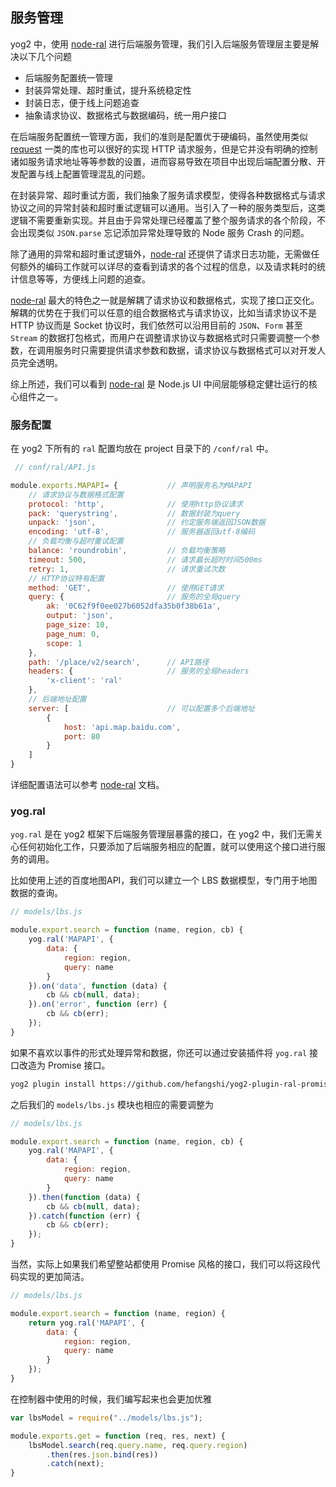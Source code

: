 ---
---

## 服务管理

yog2 中，使用 [node-ral](https://github.com/fex-team/node-ral) 进行后端服务管理，我们引入后端服务管理层主要是解决以下几个问题

- 后端服务配置统一管理
- 封装异常处理、超时重试，提升系统稳定性
- 封装日志，便于线上问题追查
- 抽象请求协议、数据格式与数据编码，统一用户接口

在后端服务配置统一管理方面，我们的准则是配置优于硬编码，虽然使用类似 [request](https://github.com/request/request) 一类的库也可以很好的实现 HTTP 请求服务，但是它并没有明确的控制诸如服务请求地址等等参数的设置，进而容易导致在项目中出现后端配置分散、开发配置与线上配置管理混乱的问题。

在封装异常、超时重试方面，我们抽象了服务请求模型，使得各种数据格式与请求协议之间的异常封装和超时重试逻辑可以通用。当引入了一种的服务类型后，这类逻辑不需要重新实现。并且由于异常处理已经覆盖了整个服务请求的各个阶段，不会出现类似 `JSON.parse` 忘记添加异常处理导致的 Node 服务 Crash 的问题。

除了通用的异常和超时重试逻辑外，[node-ral](https://github.com/fex-team/node-ral) 还提供了请求日志功能，无需做任何额外的编码工作就可以详尽的查看到请求的各个过程的信息，以及请求耗时的统计信息等等，方便线上问题的追查。

[node-ral](https://github.com/fex-team/node-ral) 最大的特色之一就是解耦了请求协议和数据格式，实现了接口正交化。解耦的优势在于我们可以任意的组合数据格式与请求协议，比如当请求协议不是 HTTP 协议而是 Socket 协议时，我们依然可以沿用目前的 `JSON`、`Form` 甚至 `Stream` 的数据打包格式，而用户在调整请求协议与数据格式时只需要调整一个参数，在调用服务时只需要提供请求参数和数据，请求协议与数据格式可以对开发人员完全透明。

综上所述，我们可以看到 [node-ral](https://github.com/fex-team/node-ral)  是 Node.js UI 中间层能够稳定健壮运行的核心组件之一。

### 服务配置

在 yog2 下所有的 `ral` 配置均放在 project 目录下的 `/conf/ral` 中。

```javascript
 // conf/ral/API.js 

module.exports.MAPAPI= {           // 声明服务名为MAPAPI
    // 请求协议与数据格式配置
    protocol: 'http',              // 使用http协议请求
    pack: 'querystring',           // 数据封装为query
    unpack: 'json',                // 约定服务端返回JSON数据
    encoding: 'utf-8',             // 服务器返回utf-8编码
    // 负载均衡与超时重试配置
    balance: 'roundrobin',         // 负载均衡策略
    timeout: 500,                  // 请求最长超时时间500ms
    retry: 1,                      // 请求重试次数
    // HTTP协议特有配置
    method: 'GET',                 // 使用GET请求
    query: {                       // 服务的全局query
        ak: '0C62f9f0ee027b6052dfa35b0f38b61a',
        output: 'json',
        page_size: 10,
        page_num: 0,
        scope: 1
    },
    path: '/place/v2/search',      // API路径
    headers: {                     // 服务的全局headers
        'x-client': 'ral'
    },
    // 后端地址配置
    server: [                      // 可以配置多个后端地址
        {
            host: 'api.map.baidu.com',
            port: 80
        }
    ]
}
```

详细配置语法可以参考  [node-ral](https://github.com/fex-team/node-ral) 文档。

### yog.ral

`yog.ral` 是在 yog2 框架下后端服务管理层暴露的接口，在 yog2 中，我们无需关心任何初始化工作，只要添加了后端服务相应的配置，就可以使用这个接口进行服务的调用。

比如使用上述的百度地图API，我们可以建立一个 LBS 数据模型，专门用于地图数据的查询。

```javascript
// models/lbs.js

module.export.search = function (name, region, cb) {
    yog.ral('MAPAPI', {
        data: {
            region: region,
            query: name
        }
    }).on('data', function (data) {
        cb && cb(null, data);
    }).on('error', function (err) {
        cb && cb(err);
    });
}
```

如果不喜欢以事件的形式处理异常和数据，你还可以通过安装插件将 `yog.ral` 接口改造为 Promise 接口。

```bash
yog2 plugin install https://github.com/hefangshi/yog2-plugin-ral-promise
```

之后我们的 `models/lbs.js` 模块也相应的需要调整为

```javascript
// models/lbs.js

module.export.search = function (name, region, cb) {
    yog.ral('MAPAPI', {
        data: {
            region: region,
            query: name
        }
    }).then(function (data) {
        cb && cb(null, data);
    }).catch(function (err) {
        cb && cb(err);
    });
}

```

当然，实际上如果我们希望整站都使用 Promise 风格的接口，我们可以将这段代码实现的更加简洁。

```javascript
// models/lbs.js

module.export.search = function (name, region) {
    return yog.ral('MAPAPI', {
        data: {
            region: region,
            query: name
        }
    });
}
```

在控制器中使用的时候，我们编写起来也会更加优雅

```javascript
var lbsModel = require("../models/lbs.js");

module.exports.get = function (req, res, next) {
    lbsModel.search(req.query.name, req.query.region)
        .then(res.json.bind(res))
        .catch(next);
}
```
